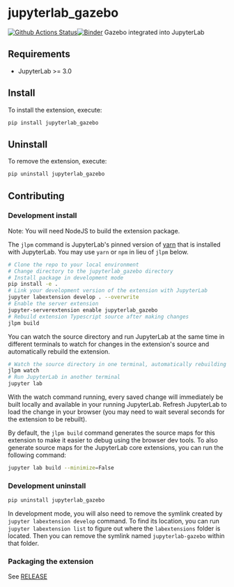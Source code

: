 # jupyterlab_gazebo

[![Github Actions Status](https://github.com/ihuicatl/jupyterlab-gazebo/workflows/Build/badge.svg)](https://github.com/ihuicatl/jupyterlab-gazebo/actions/workflows/build.yml)[![Binder](https://mybinder.org/badge_logo.svg)](https://mybinder.org/v2/gh/ihuicatl/jupyterlab-gazebo/main?urlpath=lab)
Gazebo integrated into JupyterLab

## Requirements

- JupyterLab >= 3.0

## Install

To install the extension, execute:

```bash
pip install jupyterlab_gazebo
```

## Uninstall

To remove the extension, execute:

```bash
pip uninstall jupyterlab_gazebo
```

## Contributing

### Development install

Note: You will need NodeJS to build the extension package.

The `jlpm` command is JupyterLab's pinned version of
[yarn](https://yarnpkg.com/) that is installed with JupyterLab. You may use
`yarn` or `npm` in lieu of `jlpm` below.

```bash
# Clone the repo to your local environment
# Change directory to the jupyterlab_gazebo directory
# Install package in development mode
pip install -e .
# Link your development version of the extension with JupyterLab
jupyter labextension develop . --overwrite
# Enable the server extension
jupyter-serverextension enable jupyterlab_gazebo
# Rebuild extension Typescript source after making changes
jlpm build
```

You can watch the source directory and run JupyterLab at the same time in different terminals to watch for changes in the extension's source and automatically rebuild the extension.

```bash
# Watch the source directory in one terminal, automatically rebuilding when needed
jlpm watch
# Run JupyterLab in another terminal
jupyter lab
```

With the watch command running, every saved change will immediately be built locally and available in your running JupyterLab. Refresh JupyterLab to load the change in your browser (you may need to wait several seconds for the extension to be rebuilt).

By default, the `jlpm build` command generates the source maps for this extension to make it easier to debug using the browser dev tools. To also generate source maps for the JupyterLab core extensions, you can run the following command:

```bash
jupyter lab build --minimize=False
```

### Development uninstall

```bash
pip uninstall jupyterlab_gazebo
```

In development mode, you will also need to remove the symlink created by `jupyter labextension develop`
command. To find its location, you can run `jupyter labextension list` to figure out where the `labextensions`
folder is located. Then you can remove the symlink named `jupyterlab-gazebo` within that folder.

### Packaging the extension

See [RELEASE](RELEASE.md)

